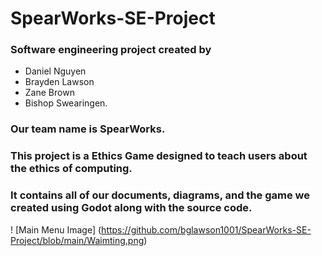 # SpearWorks-SE-Project
### Software engineering project created by 
- Daniel Nguyen 
- Brayden Lawson 
- Zane Brown 
- Bishop Swearingen. 
### Our team name is SpearWorks. 
### This project is a Ethics Game designed to teach users about the ethics of computing. 
### It contains all of our documents, diagrams, and the game we created using Godot along with the source code. 
! [Main Menu Image] (https://github.com/bglawson1001/SpearWorks-SE-Project/blob/main/Waimting.png)
